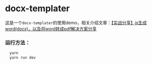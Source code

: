 # docx-templater

这是一个`docx-templater`的使用demo，相关介绍文章：[【实战分享】js生成word(docx)，以及将word转成pdf解决方案分享](https://juejin.cn/post/7092775366317572104)



### 运行方法：

```bash
  yarn
  yarn run dev
```
